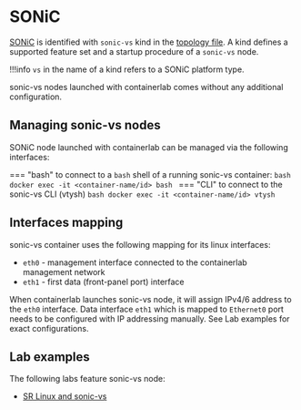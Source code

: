 # SONiC

[SONiC](https://www.juniper.net/documentation/us/en/software/sonic-vs/sonic-vs-deployment/topics/concept/understanding-sonic-vs.html) is identified with `sonic-vs` kind in the [topology file](../topo-def-file.md). A kind defines a supported feature set and a startup procedure of a `sonic-vs` node.

!!!info
    `vs` in the name of a kind refers to a SONiC platform type.

sonic-vs nodes launched with containerlab comes without any additional configuration.

## Managing sonic-vs nodes
SONiC node launched with containerlab can be managed via the following interfaces:

=== "bash"
    to connect to a `bash` shell of a running sonic-vs container:
    ```bash
    docker exec -it <container-name/id> bash
    ```
=== "CLI"
    to connect to the sonic-vs CLI (vtysh)
    ```bash
    docker exec -it <container-name/id> vtysh
    ```


## Interfaces mapping
sonic-vs container uses the following mapping for its linux interfaces:

* `eth0` - management interface connected to the containerlab management network
* `eth1` - first data (front-panel port) interface

When containerlab launches sonic-vs node, it will assign IPv4/6 address to the `eth0` interface. Data interface `eth1` which is mapped to `Ethernet0` port needs to be configured with IP addressing manually. See Lab examples for exact configurations.

## Lab examples
The following labs feature sonic-vs node:

- [SR Linux and sonic-vs](../../lab-examples/srl-sonic.md)